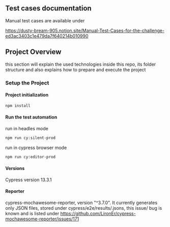## Test cases documentation

Manual test cases are available under

<https://dusty-bream-905.notion.site/Manual-Test-Cases-for-the-challenge-ed3ac3403c1e479da7f640214b010990>

## Project Overview

this section will explain the used technologies inside this repo, its folder structure
and also explains how to prepare and execute the project

### Setup the Project

#### Project initialization

```bash
npm install
```

#### Run the test automation

run in headles mode

```bash
npm run cy:silent-prod
```

run in cypress browser mode

```bash
npm run cy:editor-prod
```

#### Versions

Cypress version 13.3.1

#### Reporter

cypress-mochawesome-reporter, version "^3.7.0". It currently generates only JSON files, stored under cypress/e2e/results/.jsons, this issue/ bug is known and is listed under https://github.com/LironEr/cypress-mochawesome-reporter/issues/171
